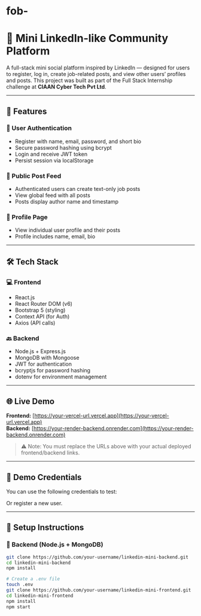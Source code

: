 # fob-
# 🔗 Mini LinkedIn-like Community Platform

A full-stack mini social platform inspired by LinkedIn — designed for users to register, log in, create job-related posts, and view other users’ profiles and posts. This project was built as part of the Full Stack Internship challenge at **CIAAN Cyber Tech Pvt Ltd**.

---

## 🚀 Features

### 👤 User Authentication
- Register with name, email, password, and short bio
- Secure password hashing using bcrypt
- Login and receive JWT token
- Persist session via localStorage

### 📝 Public Post Feed
- Authenticated users can create text-only job posts
- View global feed with all posts
- Posts display author name and timestamp

### 📄 Profile Page
- View individual user profile and their posts
- Profile includes name, email, bio

---

## 🛠 Tech Stack

### 💻 Frontend
- React.js
- React Router DOM (v6)
- Bootstrap 5 (styling)
- Context API (for Auth)
- Axios (API calls)

### 🔙 Backend
- Node.js + Express.js
- MongoDB with Mongoose
- JWT for authentication
- bcryptjs for password hashing
- dotenv for environment management

---

## 🌐 Live Demo

**Frontend:** [https://your-vercel-url.vercel.app](https://your-vercel-url.vercel.app)  
**Backend:** [https://your-render-backend.onrender.com](https://your-render-backend.onrender.com)

> ⚠️ Note: You must replace the URLs above with your actual deployed frontend/backend links.

---

## 🧪 Demo Credentials

You can use the following credentials to test:


Or register a new user.

---

## 🧾 Setup Instructions

### 🔧 Backend (Node.js + MongoDB)

```bash
git clone https://github.com/your-username/linkedin-mini-backend.git
cd linkedin-mini-backend
npm install

# Create a .env file
touch .env
git clone https://github.com/your-username/linkedin-mini-frontend.git
cd linkedin-mini-frontend
npm install
npm start
